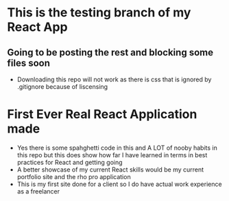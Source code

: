 # **This is the testing branch of my React App**
## Going to be posting the rest and blocking some files soon
  - Downloading this repo will not work as there is css that is ignored by .gitignore because of liscensing
  
# First Ever Real React Application made

  - Yes there is some spahghetti code in this and A LOT of nooby habits in this repo but this does show how far I have learned in terms in best practices for React and getting going 
  - A better showcase of my current React skills would be my current portfolio site and the rho pro application 
  - This is my first site done for a client so I do have actual work experience as a freelancer 
